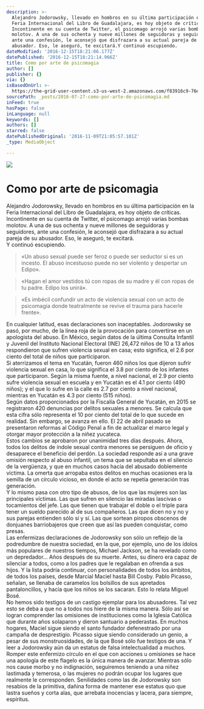 ```yaml
---
description: >-
  Alejandro Jodorowsky, llevado en hombros en su última participación en la
  Feria Internacional del Libro de Guadalajara, es hoy objeto de críticas.
  Incontinente en su cuenta de Twitter, el psicomago arrojó varias bombas
  molotov. A una de sus ochenta y nueve millones de seguidoras y seguidores,
  ante una confesión, le aconsejó que disfrazara a su actual pareja de su
  abusador. Eso, le aseguró, te excitará.Y continuó escupiendo. 
dateModified: '2016-12-15T18:21:06.177Z'
datePublished: '2016-12-15T18:21:14.966Z'
title: Como por arte de psicomagia
author: []
publisher: {}
via: {}
isBasedOnUrl: >-
  https://the-grid-user-content.s3-us-west-2.amazonaws.com/f83916c9-76e6-4ca6-865d-3b7e40370e6f.jpg
sourcePath: _posts/2016-07-27-como-por-arte-de-psicomagia.md
inFeed: true
hasPage: false
inLanguage: null
keywords: []
authors: []
starred: false
datePublishedOriginal: '2016-11-09T21:05:57.101Z'
_type: MediaObject

---
```

![](https://the-grid-user-content.s3-us-west-2.amazonaws.com/f83916c9-76e6-4ca6-865d-3b7e40370e6f.jpg)

# Como por arte de psicomagia

Alejandro Jodorowsky, llevado en hombros en su última participación en la Feria Internacional del Libro de Guadalajara, es hoy objeto de críticas. Incontinente en su cuenta de Twitter, el psicomago arrojó varias bombas molotov. A una de sus ochenta y nueve millones de seguidoras y seguidores, ante una confesión, le aconsejó que disfrazara a su actual pareja de su abusador. Eso, le aseguró, te excitará.  
Y continuó escupiendo. 
> 
> «Un abuso sexual puede ser feroz o puede ser seductor si es un incesto. El abuso incestuoso puede no ser violento y despertar un Edipo». 

> «Hagan el amor vestidos tú con ropas de su madre y él con ropas de tu padre. Edipo los unirá». 

> «Es imbécil confundir un acto de violencia sexual con un acto de psicomagia donde teatralmente se revive el trauma para hacerle frente». 

En cualquier latitud, esas declaraciones son inaceptables. Jodorowsky se pasó, por mucho, de la línea roja de la provocación para convertirse en un apologista del abuso. En México, según datos de la última Consulta Infantil y Juvenil del Instituto Nacional Electoral (INE) 26,472 niños de 10 a 13 años respondieron que sufren violencia sexual en casa; esto significa, el 2.6 por ciento del total de niños que participaron.  
Si aterrizamos el tema en Yucatán, fueron 460 niños los que dijeron sufrir violencia sexual en casa, lo que significa el 3.8 por ciento de los infantes que participaron. Según la misma fuente, a nivel nacional, el 2.9 por ciento sufre violencia sexual en escuela y en Yucatán es el 4.1 por ciento (490 niños); y el que lo sufre en la calle es 2.7 por ciento a nivel nacional, mientras en Yucatán es 4.3 por ciento (515 niños).  
Según datos proporcionados por la Fiscalía General de Yucatán, en 2015 se registraron 420 denuncias por delitos sexuales a menores. Se calcula que esta cifra sólo representa el 10 por ciento del total de lo que sucede en realidad. Sin embargo, se avanza en ello. El 22 de abril pasado se presentaron reformas al Código Penal a fin de actualizar el marco legal y otorgar mayor protección a la niñez yucateca.   
Estos cambios se aprobaron por unanimidad tres días después. Ahora, todos los delitos de índole sexual contra menores se persiguen de oficio y desaparece el beneficio del perdón. La sociedad responde así a una grave omisión respecto al abuso infantil, un tema que se sepultaba en el silencio de la vergüenza, y que en muchos casos hacía del abusado doblemente víctima. La omerta que arropaba estos delitos en muchas ocasiones era la semilla de un círculo vicioso, en donde el acto se repetía generación tras generación.   
Y lo mismo pasa con otro tipo de abusos, de los que las mujeres son las principales víctimas. Las que sufren en silencio las miradas lascivas o tocamientos del jefe. Las que tienen que trabajar el doble o el triple para tener un sueldo parecido al de sus compañeros. Las que dicen no y no y sus parejas entienden sólo sí y sí. Las que sortean piropos obscenos de donjuanes barriobajeros que creen que así las pueden conquistar, como presas.   
Las enfermizas declaraciones de Jodorowsky son sólo un reflejo de la podredumbre de nuestra sociedad, en la que, por ejemplo, uno de los ídolos más populares de nuestros tiempos, Michael Jackson, se ha revelado como un depredador... Años después de su muerte. Antes, su dinero era capaz de silenciar a todos, como a los padres que le regalaban en ofrenda a sus hijos. Y la lista podría continuar, con personalidades de todos los ámbitos, de todos los países, desde Marcial Maciel hasta Bill Cosby. Pablo Picasso, señalan, se llenaba de caramelos los bolsillos de sus apretados pantaloncillos, y hacía que los niños se los sacaran. Esto lo relata Miguel Bosé.   
No hemos sido testigos de un castigo ejemplar para los abusadores. Tal vez esto se deba a que no a todos nos hiere de la misma manera. Sólo así se logran comprender las omisiones de instituciones como la Iglesia Católica que durante años solaparon y dieron santuario a pederastas. En muchos hogares, Maciel sigue siendo el santo fundador defenestrado por una campaña de desprestigio. Picasso sigue siendo considerado un genio, a pesar de sus monstruosidades, de la que Bosé sólo fue testigos de una. Y leer a Jodorowsky aún da un estatus de falsa intelectualidad a muchos.   
Romper este enfermizo círculo en el que con acciones u omisiones se hace una apología de este flagelo es la única manera de avanzar. Mientras sólo nos cause morbo y no indignación, seguiremos teniendo a una niñez lastimada y temerosa, o las mujeres no podrán ocupar los lugares que realmente le corresponden. Senilidades como las de Jodorowsky son resabios de la primitiva, dañina forma de mantener ese estatus quo que lastra sueños y corta alas, que arrebata inocencias y lacera, para siempre, espíritus.